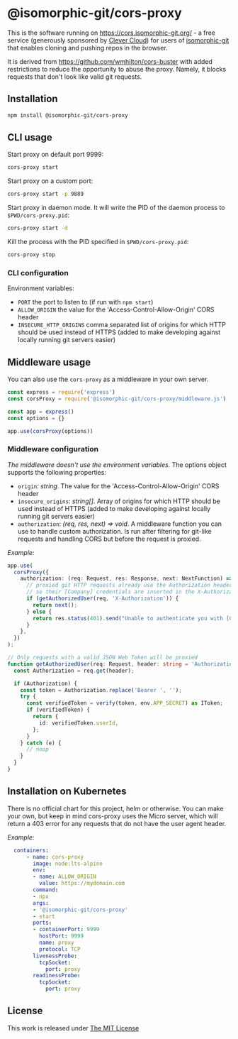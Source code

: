 # @isomorphic-git/cors-proxy

This is the software running on https://cors.isomorphic-git.org/ -
a free service (generously sponsored by [Clever Cloud](https://www.clever-cloud.com/?utm_source=ref&utm_medium=link&utm_campaign=isomorphic-git))
for users of [isomorphic-git](https://isomorphic-git.org) that enables cloning and pushing repos in the browser.

It is derived from https://github.com/wmhilton/cors-buster with added restrictions to reduce the opportunity to abuse the proxy.
Namely, it blocks requests that don't look like valid git requests.

## Installation

```sh
npm install @isomorphic-git/cors-proxy
```

## CLI usage

Start proxy on default port 9999:

```sh
cors-proxy start
```

Start proxy on a custom port:

```sh
cors-proxy start -p 9889
```

Start proxy in daemon mode. It will write the PID of the daemon process to `$PWD/cors-proxy.pid`:

```sh
cors-proxy start -d
```

Kill the process with the PID specified in `$PWD/cors-proxy.pid`:

```sh
cors-proxy stop
```

### CLI configuration

Environment variables:
- `PORT` the port to listen to (if run with `npm start`)
- `ALLOW_ORIGIN` the value for the 'Access-Control-Allow-Origin' CORS header
- `INSECURE_HTTP_ORIGINS` comma separated list of origins for which HTTP should be used instead of HTTPS (added to make developing against locally running git servers easier)


## Middleware usage

You can also use the `cors-proxy` as a middleware in your own server.

```js
const express = require('express')
const corsProxy = require('@isomorphic-git/cors-proxy/middleware.js')

const app = express()
const options = {}

app.use(corsProxy(options))

```

### Middleware configuration

*The middleware doesn't use the environment variables.* The options object supports the following properties:

- `origin`: _string_. The value for the 'Access-Control-Allow-Origin' CORS header
- `insecure_origins`: _string[]_. Array of origins for which HTTP should be used instead of HTTPS (added to make developing against locally running git servers easier)
- `authorization`: _(req, res, next) => void_. A middleware function you can use to handle custom authorization. Is run after filtering for git-like requests and handling CORS but before the request is proxied.

_Example:_
```ts
app.use(
  corsProxy({
    authorization: (req: Request, res: Response, next: NextFunction) => {
      // proxied git HTTP requests already use the Authorization header for git credentials,
      // so their [Company] credentials are inserted in the X-Authorization header instead.
      if (getAuthorizedUser(req, 'X-Authorization')) {
        return next();
      } else {
        return res.status(401).send("Unable to authenticate you with [Company]'s git proxy");
      }
    },
  })
);

// Only requests with a valid JSON Web Token will be proxied
function getAuthorizedUser(req: Request, header: string = 'Authorization') {
  const Authorization = req.get(header);

  if (Authorization) {
    const token = Authorization.replace('Bearer ', '');
    try {
      const verifiedToken = verify(token, env.APP_SECRET) as IToken;
      if (verifiedToken) {
        return {
          id: verifiedToken.userId,
        };
      }
    } catch (e) {
      // noop
    }
  }
}
```

## Installation on Kubernetes

There is no official chart for this project, helm or otherwise. You can make your own, but keep in mind cors-proxy uses the Micro server, which will return a 403 error for any requests that do not have the user agent header.

_Example:_
```yaml
  containers:
      - name: cors-proxy
        image: node:lts-alpine
        env:
        - name: ALLOW_ORIGIN
          value: https://mydomain.com
        command:
        - npx
        args:
        - '@isomorphic-git/cors-proxy'
        - start
        ports:
        - containerPort: 9999
          hostPort: 9999
          name: proxy
          protocol: TCP
        livenessProbe:
          tcpSocket:
            port: proxy
        readinessProbe:
          tcpSocket:
            port: proxy
```

## License

This work is released under [The MIT License](https://opensource.org/licenses/MIT)
